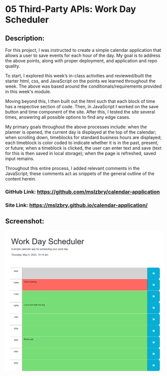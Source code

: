 # 05 Third-Party APIs: Work Day Scheduler

## Description:

For this project, I was instructed to create a simple calendar application that allows a user to save events for each hour of the day. My goal is to address the above points, along with proper deployment, and application and repo quality.

To start, I explored this week’s in-class activities and reviewed/built the starter html, css, and JavaScript on the points we learned throughout the week. The above was based around the conditionals/requirements provided in this week's module.

Moving beyond this, I then built out the html such that each block of time has a respective section of code. Then, in JavaScript I worked on the save button and time component of the site. After this, I tested the site several times, answering all possible options to find any edge cases.

My primary goals throughout the above processes include: when the planner is opened, the current day is displayed at the top of the calendar; when scrolling down, timeblocks for standard business hours are displayed; each timeblock is color coded to indicate whether it is in the past, present, or future; when a timeblock is clicked, the user can enter text and save (text for this is then saved in local storage); when the page is refreshed, saved input remains.

Throughout this entire process, I added relevant comments in the JavaScript; these comments act as snippets of the general outline of the content herein.


### GitHub Link: https://github.com/mslzbry/calendar-application
### Site Link: https://mslzbry.github.io/calendar-application/


## Screenshot:
![Alt text](assets/screenshot.png 'screenshot')
